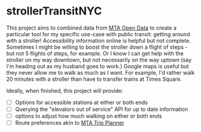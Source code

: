 # strollerTransitNYC

This project aims to combined data from [MTA Open Data](https://www.mta.info/open-data) to create a particular tool for my specific use-case with public transit: getting around with a stroller! Accessibility information online is helpful but not complete. Sometimes I might be willing to boost the stroller down a flight of steps - but not 5 flights of steps, for example. Or I know I can get help with the stroller on my way downtown, but not necessarily on the way uptown (say I'm heading out as my husband goes to work.) Google maps is useful but they never allow me to walk as much as I want. For example, I'd rather walk 20 minutes with a stroller than have to transfer trains at Times Square.

Ideally, when finished, this project will provide:
- [ ] Options for accessible stations at either or both ends
- [ ] Querying the "elevators out of service" API for up to date information
- [ ] options to adjust how much walking on either or both ends
- [ ] Route preferences akin to [MTA Trip Planner](https://www.mta.info/tripplanner)
